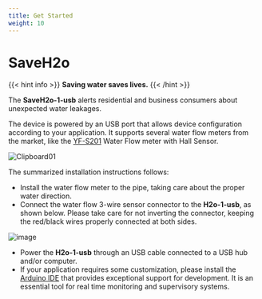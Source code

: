 ```yaml
---
title: Get Started
weight: 10
---
```

# SaveH2o

{{< hint info >}}
**Saving water saves lives.**
{{< /hint >}}

The **SaveH2o-1-usb** alerts residential and business consumers about unexpected water leakages.

The device is powered by an USB port that allows device configuration according to your application. It supports several water flow meters from the market, like the [YF-S201](https://www.aliexpress.com/item/32958118358.html) Water Flow meter with Hall Sensor.

![Clipboard01](https://user-images.githubusercontent.com/86032/85613901-bdf72e80-b630-11ea-92b6-dd4999bf197b.jpg)

The summarized installation instructions follows:

- Install the water flow meter to the pipe, taking care about the proper water direction.
- Connect the water flow 3-wire sensor connector to the **H2o-1-usb**, as shown below. Please take care for not inverting the connector, keeping the red/black wires properly connected at both sides.

![image](https://user-images.githubusercontent.com/86032/93824994-c6183780-fc3a-11ea-9731-699485272036.png)

- Power the **H2o-1-usb** through an USB cable connected to a USB hub and/or computer.
- If your application requires some customization, please install the [Arduino IDE](https://www.arduino.cc/en/Main/Software) that provides exceptional support for development. It is an essential tool for real time monitoring and supervisory systems.